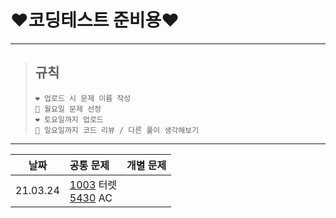 # **❤️코딩테스트 준비용❤️**
----------
>## 규칙
>```
>❤️ 업로드 시 문제 이름 작성
>💙 월요일 문제 선정
>❤️ 토요일까지 업로드
>💙 일요일까지 코드 리뷰 / 다른 풀이 생각해보기
>```
----------
|날짜|  공통 문제  |  개별 문제  |
|:---:|:---|:---:|
|21.03.24|[1003] 터렛<br/>[5430] AC||


[1003]:https://www.acmicpc.net/problem/1002
[5430]:https://www.acmicpc.net/problem/5430

